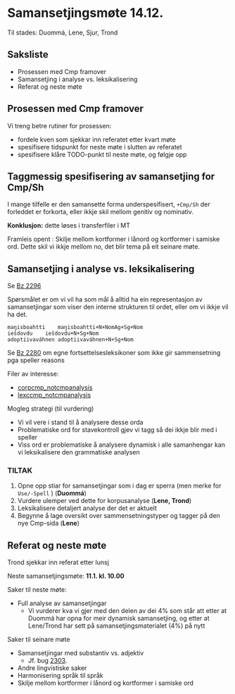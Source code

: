 # Samansetjingsmøte 14.12.

Til stades: Duommá, Lene, Sjur, Trond

## Saksliste

* Prosessen med Cmp framover
* Samansetjing i analyse vs. leksikalisering
* Referat og neste møte

## Prosessen med Cmp framover

Vi treng betre rutiner for prosessen:

* fordele kven som sjekkar inn referatet etter kvart møte
* spesifisere tidspunkt for neste møte i slutten av referatet
* spesifisere klåre TODO-punkt til neste møte, og følgje opp

## Taggmessig spesifisering av samansetjing for Cmp/Sh

I mange tilfelle er den samansette forma underspesifisert, `+Cmp/Sh`
der forleddet er forkorta, eller ikkje skil mellom genitiv og nominativ.

**Konklusjon:** dette løses i transferfiler i MT

Framleis opent : Skilje mellom kortformer i lånord og kortformer i samiske ord.
Dette skil vi ikkje mellom no, det blir tema på eit seinare møte.

## Samansetjing i analyse vs. leksikalisering

Se [Bz 2296](http://giellatekno.uit.no/bugzilla/show_bug.cgi?id=2296)

Spørsmålet er om vi vil ha som mål å alltid ha ein representasjon 
av samansetjingar som viser den interne strukturen til ordet, 
eller om vi ikkje vil ha det.

```
maŋisboahtti	maŋisboahtti+N+NomAg+Sg+Nom
iešdovdu	iešdovdu+N+Sg+Nom
adoptiivaváhnen	adoptiivaváhnen+N+Sg+Nom
```

Se [Bz 2280](http://giellatekno.uit.no/bugzilla/show_bug.cgi?id=2280) om egne fortsettelsesleksikoner som ikke gir sammensetning pga speller reasons

Filer av interesse:

* [corpcmp_notcmpanalysis](https://gtsvn.uit.no/langtech/trunk/langs/sme/src/morphology/incoming/corpcmp_notcmpanalysis)
* [lexccmp_notcmpanalysis](https://gtsvn.uit.no/langtech/trunk/langs/sme/src/morphology/incoming/lexccmp_notcmpanalysis)

Mogleg strategi (til vurdering)

* Vi vil vere i stand til å analysere desse orda
* Problematiske ord for stavekontroll gjev vi tagg så dei ikkje blir med i speller
* Viss ord er problematiske å analysere dynamisk i alle samanhengar kan vi leksikalisere den grammatiske analysen

###  TILTAK

1. Opne opp stiar for samansetjingar som i dag er sperra (men merke for `Use/-Spell` ) (**Duommá**)
1. Vurdere ulemper ved dette for korpusanalyse (**Lene, Trond**)
1. Leksikalisere detaljert analyse der det er aktuelt
1. Begynne å lage oversikt over sammensetningstyper og tagger på den nye Cmp-sida (**Lene**)

## Referat og neste møte

Trond sjekkar inn referat etter lunsj

Neste samansetjingsmøte: **11.1. kl. 10.00**

Saker til neste møte:

* Full analyse av samansetjingar
    - Vi vurderer kva vi gjer med den delen av dei 4% som står att etter at 
   Duommá har opna for meir dynamisk samansetjing, og etter at Lene/Trond 
   har sett på samansetjingsmaterialet (4%) på nytt

Saker til seinare møte

* Samansetjingar med substantiv vs. adjektiv 
    - Jf. bug [2303](http://giellatekno.uit.no/bugzilla/show_bug.cgi?id=2303). 
* Andre lingvistiske saker
* Harmonisering språk til språk
* Skilje mellom kortformer i lånord og kortformer i samiske ord
